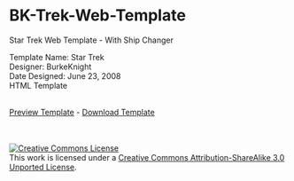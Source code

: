 # BK-Trek-Web-Template
Star Trek  Web Template - With Ship Changer

Template Name: Star Trek<br />
Designer: BurkeKnight<br />
Date Designed: June 23, 2008<br />
HTML Template<br /><br />

<a href="http://www.burkeknight.org/demos/bktrek/" target="_blank">Preview Template</a> - <a href="https://github.com/BurkeKnight/BK-Trek-Web-Template/archive/master.zip">Download Template</a>

<br /><br /><a rel="license" href="http://creativecommons.org/licenses/by-sa/3.0/deed.en_US"><img alt="Creative Commons License" style="border-width:0" src="http://i.creativecommons.org/l/by-sa/3.0/88x31.png" /></a><br />This work is licensed under a <a rel="license" href="http://creativecommons.org/licenses/by-sa/3.0/deed.en_US">Creative Commons Attribution-ShareAlike 3.0 Unported License</a>.

